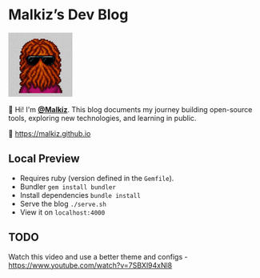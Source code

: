 # Malkiz’s Dev Blog

<img src="/docs/favicon.png" alt="Malkiz Avatar" width="128" height="128">

👋 Hi! I'm [**@Malkiz**](https://github.com/Malkiz).
This blog documents my journey building open-source tools, exploring new technologies, and learning in public.

📍 https://malkiz.github.io

## Local Preview

- Requires ruby (version defined in the `Gemfile`).
- Bundler `gem install bundler`
- Install dependencies `bundle install`
- Serve the blog `./serve.sh`
- View it on `localhost:4000`

## TODO

Watch this video and use a better theme and configs - https://www.youtube.com/watch?v=7SBXl94xNl8
